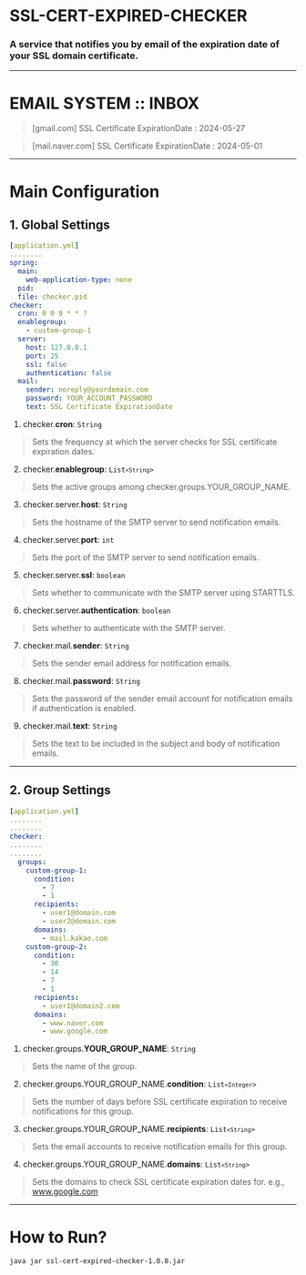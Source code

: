 # SSL-CERT-EXPIRED-CHECKER
### A service that notifies you by email of the expiration date of your SSL domain certificate.

---
# EMAIL SYSTEM :: INBOX
> [gmail.com] SSL Certificate ExpirationDate : 2024-05-27

> [mail.naver.com] SSL Certificate ExpirationDate : 2024-05-01
---
# Main Configuration 
## 1. Global Settings
```yml
[application.yml]
........
spring:
  main:
    web-application-type: none
  pid:
  file: checker.pid
checker:
  cron: 0 0 9 * * ?
  enablegroup:
    - custom-group-1
  server:
    host: 127.0.0.1
    port: 25
    ssl: false
    authentication: false
  mail:
    sender: noreply@yourdomain.com
    password: YOUR_ACCOUNT_PASSWORD
    text: SSL Certificate ExpirationDate
```
1. checker.**cron**: <code>String</code>
> Sets the frequency at which the server checks for SSL certificate expiration dates.
2. checker.**enablegroup**: <code>List`<String`></code>
> Sets the active groups among checker.groups.YOUR_GROUP_NAME.
3. checker.server.**host**: <code>String</code>
> Sets the hostname of the SMTP server to send notification emails.
4. checker.server.**port**: <code>int</code>
> Sets the port of the SMTP server to send notification emails. 
5. checker.server.**ssl**: <code>boolean</code>
> Sets whether to communicate with the SMTP server using STARTTLS.
6. checker.server.**authentication**: <code>boolean</code>
> Sets whether to authenticate with the SMTP server.
7. checker.mail.**sender**: <code>String</code>
> Sets the sender email address for notification emails.
8. checker.mail.**password**: <code>String</code>
> Sets the password of the sender email account for notification emails if authentication is enabled.
9. checker.mail.**text**: <code>String</code>
> Sets the text to be included in the subject and body of notification emails.
---
## 2. Group Settings
```yml
[application.yml]
........
........
checker:
........
........
  groups:
    custom-group-1:
      condition:
        - 7
        - 1
      recipients:
        - user1@domain.com
        - user2@domain.com
      domains:
        - mail.kakao.com
    custom-group-2:
      condition:
        - 30
        - 14
        - 7
        - 1
      recipients:
        - user1@domain2.com
      domains:
        - www.naver.com
        - www.google.com
```
1. checker.groups.**YOUR_GROUP_NAME**: <code>String</code>
> Sets the name of the group.
2. checker.groups.YOUR_GROUP_NAME.**condition**: <code>List`<Integer`></code>
> Sets the number of days before SSL certificate expiration to receive notifications for this group.
3. checker.groups.YOUR_GROUP_NAME.**recipients**: <code>List`<String`></code>
> Sets the email accounts to receive notification emails for this group.
4. checker.groups.YOUR_GROUP_NAME.**domains**: <code>List`<String`></code>
> Sets the domains to check SSL certificate expiration dates for. e.g., www.google.com
---
# How to Run?
```bash
java jar ssl-cert-expired-checker-1.0.0.jar
```
